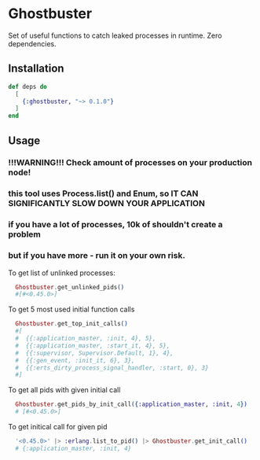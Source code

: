 # Ghostbuster

Set of useful functions to catch leaked processes in runtime. Zero dependencies.

## Installation

```elixir
def deps do
  [
    {:ghostbuster, "~> 0.1.0"}
  ]
end
```

## Usage

### !!!WARNING!!! Check amount of processes on your production node!
### this tool uses Process.list() and Enum, so IT CAN SIGNIFICANTLY SLOW DOWN YOUR APPLICATION
### if you have a lot of processes, 10k of shouldn't create a problem
### but if you have more - run it on your own risk.

To get list of unlinked processes:
```elixir
  Ghostbuster.get_unlinked_pids()
  #[#<0.45.0>]
```

To get 5 most used initial function calls
```elixir
  Ghostbuster.get_top_init_calls()
  #[
  #  {{:application_master, :init, 4}, 5},
  #  {{:application_master, :start_it, 4}, 5},
  #  {{:supervisor, Supervisor.Default, 1}, 4},
  #  {{:gen_event, :init_it, 6}, 3},
  #  {{:erts_dirty_process_signal_handler, :start, 0}, 3}
  #]
```

To get all pids with given initial call
```elixir
  Ghostbuster.get_pids_by_init_call({:application_master, :init, 4})
  # [#<0.45.0>]
```

To get initical call for given pid
```elixir
  '<0.45.0>' |> :erlang.list_to_pid() |> Ghostbuster.get_init_call()
  # {:application_master, :init, 4}
```



